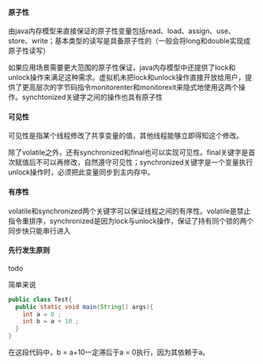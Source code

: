 #### 原子性

由java内存模型来直接保证的原子性变量包括read、load、assign、use、store、write；基本类型的读写是具备原子性的（一般会将long和double实现成原子性读写）

如果应用场景需要更大范围的原子性保证，java内存模型中还提供了lock和unlock操作来满足这种需求。虚拟机未把lock和unlock操作直接开放给用户，提供了更高层次的字节码指令monitorenter和monitorexit来隐式地使用这两个操作。synchtonized关键字之间的操作也具有原子性

#### 可见性

可见性是指某个线程修改了共享变量的值，其他线程能够立即得知这个修改。

除了volatile之外，还有synchronized和final也可以实现可见性。final关键字是首次赋值后不可以再修改，自然遵守可见性；synchronized关键字是一个变量执行unlock操作时，必须把此变量同步到主内存中。

#### 有序性

volatile和synchronized两个关键字可以保证线程之间的有序性。volatile是禁止指令重排序，synchronized是因为lock与unlock操作，保证了持有同个锁的两个同步快只能串行进入







#### 先行发生原则

todo

简单来说

```java
public class Test{
  public static void main(String[] args){
    int a = 0 ; 
    int b = a + 10 ;
  }
}
```

在这段代码中，b = a+10一定滞后于a = 0执行，因为其依赖于a。
